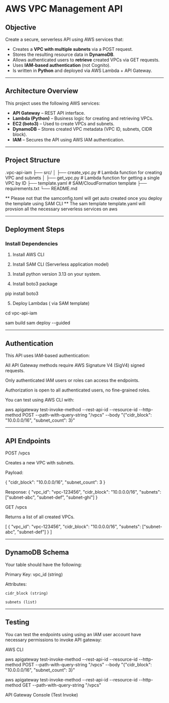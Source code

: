 #  AWS VPC Management API


##  Objective

Create a secure, serverless API using AWS services that:

- Creates a **VPC with multiple subnets** via a POST request.
- Stores the resulting resource data in **DynamoDB**.
- Allows authenticated users to **retrieve** created VPCs via GET requests.
- Uses **IAM-based authentication** (not Cognito).
- Is written in **Python** and deployed via AWS Lambda + API Gateway.

---

## Architecture Overview


This project uses the following AWS services:

- **API Gateway** – REST API interface.
- **Lambda (Python)** – Business logic for creating and retrieving VPCs.
- **EC2 (boto3)** – Used to create VPCs and subnets.
- **DynamoDB** – Stores created VPC metadata (VPC ID, subnets, CIDR block).
- **IAM** – Secures the API using AWS IAM authentication.

---

##  Project Structure


.vpc-api-iam
├── src/
│ ├── create_vpc.py # Lambda function for creating VPC and subnets
│ ├── get_vpc.py # Lambda function for getting a single VPC by ID
├── template.yaml # SAM/CloudFormation template 
├── requirements.txt
└── README.md

** Please not that the samconfig.toml will get auto created once you deploy the template using SAM CLI
** The sam template template.yaml will provsion all the necessary serverless services on aws

---

##  Deployment Steps


### Install Dependencies

1. Install AWS CLI

2. Install SAM CLI (Serverless application model)

3. Install python version 3.13 on your system.

4. Install boto3 package 

pip install boto3


5. Deploy Lambdas ( via SAM template)

cd vpc-api-iam

sam build
sam deploy --guided


---

##  Authentication


This API uses IAM-based authentication:

All API Gateway methods require AWS Signature V4 (SigV4) signed requests.

Only authenticated IAM users or roles can access the endpoints.

Authorization is open to all authenticated users, no fine-grained roles.

You can test using AWS CLI with:

aws apigateway test-invoke-method --rest-api-id <api-id> --resource-id <resource-id> --http-method POST --path-with-query-string "/vpcs" --body "{\"cidr_block\": \"10.0.0.0/16\", \"subnet_count\": 3}"

---

## API Endpoints

POST /vpcs

Creates a new VPC with subnets.

Payload:

{
  "cidr_block": "10.0.0.0/16",
  "subnet_count": 3
}

Response:
{
  "vpc_id": "vpc-123456",
  "cidr_block": "10.0.0.0/16",
  "subnets": ["subnet-abc", "subnet-def", "subnet-ghi"]
}

 GET /vpcs

Returns a list of all created VPCs.

[
  {
    "vpc_id": "vpc-123456",
    "cidr_block": "10.0.0.0/16",
    "subnets": ["subnet-abc", "subnet-def"]
  }
]

---


## DynamoDB Schema

Your table should have the following:

Primary Key: vpc_id (string)

Attributes:

    cidr_block (string)

    subnets (list)

---


## Testing

You can test the endpoints using using an IAM user account have necessary permissions to invoke API gateway:


AWS CLI

aws apigateway test-invoke-method --rest-api-id <api-gw-id> --resource-id <resource-id> --http-method POST --path-with-query-string "/vpcs" --body "{\"cidr_block\": \"10.0.0.0/16\", \"subnet_count\": 3}"

aws apigateway test-invoke-method --rest-api-id <api-gw-id>--resource-id <resource-id> --http-method GET --path-with-query-string "/vpcs" 

API Gateway Console (Test Invoke)




	